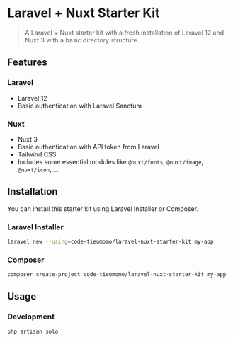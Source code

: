 # Laravel + Nuxt Starter Kit

> A Laravel + Nuxt starter kit with a fresh installation of Laravel 12 and Nuxt 3 with a basic directory structure.

## Features

### Laravel

- Laravel 12
- Basic authentication with Laravel Sanctum

### Nuxt

- Nuxt 3
- Basic authentication with API token from Laravel
- Tailwind CSS
- Includes some essential modules like `@nuxt/fonts`, `@nuxt/image`, `@nuxt/icon`, ...

## Installation

You can install this starter kit using Laravel Installer or Composer.

### Laravel Installer

```bash
laravel new --using=code-tieumomo/laravel-nuxt-starter-kit my-app
```

### Composer

```bash
composer create-project code-tieumomo/laravel-nuxt-starter-kit my-app  --stability dev
```

## Usage

### Development

```bash
php artisan solo
```
